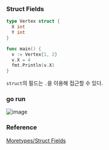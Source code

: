 ### Struct Fields
```go
type Vertex struct {
  X int
  Y int
}

func main() {
  v := Vertex{1, 2}
  v.X = 4
  fmt.Println(v.X)
}
```
`struct`의 필드는 `.`을 이용해 접근할 수 있다.<br>

### go run
![image](https://github.com/user-attachments/assets/53915029-f3eb-4d7b-a761-d818c455e59a)


### Reference
[Moretypes/Struct Fields](https://go.dev/tour/moretypes/3)<br>
